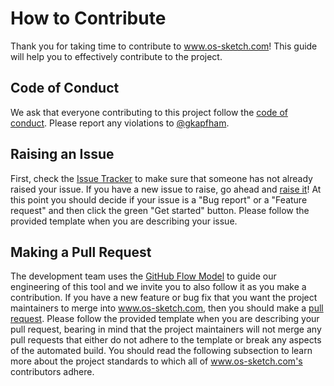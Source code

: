# How to Contribute

Thank you for taking time to contribute to www.os-sketch.com! This guide will help you
to effectively contribute to the project.

## Code of Conduct

We ask that everyone contributing to this project follow the [code of
conduct](CODE_OF_CONDUCT.md). Please report any violations to
[@gkapfham](https://github.com/gkapfham).

## Raising an Issue

First, check the [Issue
Tracker](https://github.com/OS-Sketch/www.os-sketch.com/issues) to make sure that
someone has not already raised your issue. If you have a new issue to raise, go
ahead and [raise
it](https://github.com/OS-Sketch/www.os-sketch.com/issues/new/choose)! At this
point you should decide if your issue is a "Bug report" or a "Feature request"
and then click the green "Get started" button. Please follow the provided
template when you are describing your issue.

## Making a Pull Request

The development team uses the [GitHub Flow
Model](https://guides.github.com/introduction/flow/) to guide our engineering of
this tool and we invite you to also follow it as you make a contribution. If you
have a new feature or bug fix that you want the project maintainers to merge
into www.os-sketch.com, then you should make a [pull
request](https://github.com/OS-Sketch/www.os-sketch.com/pulls). Please follow the
provided template when you are describing your pull request, bearing in mind
that the project maintainers will not merge any pull requests that either do not
adhere to the template or break any aspects of the automated build. You should
read the following subsection to learn more about the project standards to which
all of www.os-sketch.com's contributors adhere.

